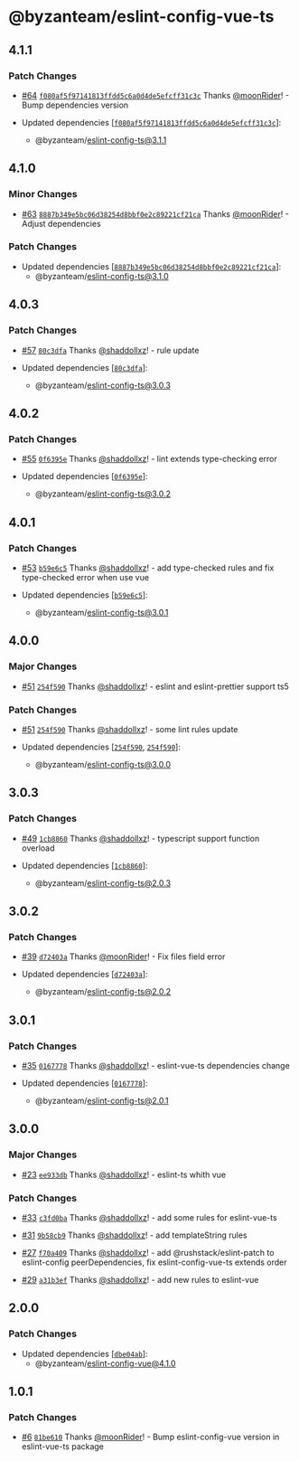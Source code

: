 # @byzanteam/eslint-config-vue-ts

## 4.1.1

### Patch Changes

- [#64](https://github.com/Byzanteam/jet-linter/pull/64) [`f080af5f97141813ffdd5c6a0d4de5efcff31c3c`](https://github.com/Byzanteam/jet-linter/commit/f080af5f97141813ffdd5c6a0d4de5efcff31c3c) Thanks [@moonRider](https://github.com/moonRider)! - Bump dependencies version

- Updated dependencies [[`f080af5f97141813ffdd5c6a0d4de5efcff31c3c`](https://github.com/Byzanteam/jet-linter/commit/f080af5f97141813ffdd5c6a0d4de5efcff31c3c)]:
  - @byzanteam/eslint-config-ts@3.1.1

## 4.1.0

### Minor Changes

- [#63](https://github.com/Byzanteam/jet-linter/pull/63) [`8887b349e5bc06d38254d8bbf0e2c89221cf21ca`](https://github.com/Byzanteam/jet-linter/commit/8887b349e5bc06d38254d8bbf0e2c89221cf21ca) Thanks [@moonRider](https://github.com/moonRider)! - Adjust dependencies

### Patch Changes

- Updated dependencies [[`8887b349e5bc06d38254d8bbf0e2c89221cf21ca`](https://github.com/Byzanteam/jet-linter/commit/8887b349e5bc06d38254d8bbf0e2c89221cf21ca)]:
  - @byzanteam/eslint-config-ts@3.1.0

## 4.0.3

### Patch Changes

- [#57](https://github.com/Byzanteam/jet-linter/pull/57) [`80c3dfa`](https://github.com/Byzanteam/jet-linter/commit/80c3dfaef9e30c3197f7c750b29ff41fa9152044) Thanks [@shaddollxz](https://github.com/shaddollxz)! - rule update

- Updated dependencies [[`80c3dfa`](https://github.com/Byzanteam/jet-linter/commit/80c3dfaef9e30c3197f7c750b29ff41fa9152044)]:
  - @byzanteam/eslint-config-ts@3.0.3

## 4.0.2

### Patch Changes

- [#55](https://github.com/Byzanteam/jet-linter/pull/55) [`0f6395e`](https://github.com/Byzanteam/jet-linter/commit/0f6395e65bed5593c5d240274855c496160416ab) Thanks [@shaddollxz](https://github.com/shaddollxz)! - lint extends type-checking error

- Updated dependencies [[`0f6395e`](https://github.com/Byzanteam/jet-linter/commit/0f6395e65bed5593c5d240274855c496160416ab)]:
  - @byzanteam/eslint-config-ts@3.0.2

## 4.0.1

### Patch Changes

- [#53](https://github.com/Byzanteam/jet-linter/pull/53) [`b59e6c5`](https://github.com/Byzanteam/jet-linter/commit/b59e6c5a4aa849b2fc65da6690ea51b0ff239089) Thanks [@shaddollxz](https://github.com/shaddollxz)! - add type-checked rules and fix type-checked error when use vue

- Updated dependencies [[`b59e6c5`](https://github.com/Byzanteam/jet-linter/commit/b59e6c5a4aa849b2fc65da6690ea51b0ff239089)]:
  - @byzanteam/eslint-config-ts@3.0.1

## 4.0.0

### Major Changes

- [#51](https://github.com/Byzanteam/jet-linter/pull/51) [`254f590`](https://github.com/Byzanteam/jet-linter/commit/254f590a7396d81eaf791f18f72d2dc9071a9972) Thanks [@shaddollxz](https://github.com/shaddollxz)! - eslint and eslint-prettier support ts5

### Patch Changes

- [#51](https://github.com/Byzanteam/jet-linter/pull/51) [`254f590`](https://github.com/Byzanteam/jet-linter/commit/254f590a7396d81eaf791f18f72d2dc9071a9972) Thanks [@shaddollxz](https://github.com/shaddollxz)! - some lint rules update

- Updated dependencies [[`254f590`](https://github.com/Byzanteam/jet-linter/commit/254f590a7396d81eaf791f18f72d2dc9071a9972), [`254f590`](https://github.com/Byzanteam/jet-linter/commit/254f590a7396d81eaf791f18f72d2dc9071a9972)]:
  - @byzanteam/eslint-config-ts@3.0.0

## 3.0.3

### Patch Changes

- [#49](https://github.com/Byzanteam/jet-linter/pull/49) [`1cb8860`](https://github.com/Byzanteam/jet-linter/commit/1cb8860b36bf0006429b3ea6dcf0e713f94f13b6) Thanks [@shaddollxz](https://github.com/shaddollxz)! - typescript support function overload

- Updated dependencies [[`1cb8860`](https://github.com/Byzanteam/jet-linter/commit/1cb8860b36bf0006429b3ea6dcf0e713f94f13b6)]:
  - @byzanteam/eslint-config-ts@2.0.3

## 3.0.2

### Patch Changes

- [#39](https://github.com/Byzanteam/jet-linter/pull/39) [`d72403a`](https://github.com/Byzanteam/jet-linter/commit/d72403a05c250b7360ba9bad68ef4a926a270f88) Thanks [@moonRider](https://github.com/moonRider)! - Fix files field error

- Updated dependencies [[`d72403a`](https://github.com/Byzanteam/jet-linter/commit/d72403a05c250b7360ba9bad68ef4a926a270f88)]:
  - @byzanteam/eslint-config-ts@2.0.2

## 3.0.1

### Patch Changes

- [#35](https://github.com/Byzanteam/jet-linter/pull/35) [`0167778`](https://github.com/Byzanteam/jet-linter/commit/0167778d1133c4c21826e5c96998d62b06e64366) Thanks [@shaddollxz](https://github.com/shaddollxz)! - eslint-vue-ts dependencies change

- Updated dependencies [[`0167778`](https://github.com/Byzanteam/jet-linter/commit/0167778d1133c4c21826e5c96998d62b06e64366)]:
  - @byzanteam/eslint-config-ts@2.0.1

## 3.0.0

### Major Changes

- [#23](https://github.com/Byzanteam/jet-linter/pull/23) [`ee933db`](https://github.com/Byzanteam/jet-linter/commit/ee933db240c76ed4c411a3caf229a1859aead88c) Thanks [@shaddollxz](https://github.com/shaddollxz)! - eslint-ts whith vue

### Patch Changes

- [#33](https://github.com/Byzanteam/jet-linter/pull/33) [`c3fd0ba`](https://github.com/Byzanteam/jet-linter/commit/c3fd0ba2d56cee1ce702017daee1a50e30015324) Thanks [@shaddollxz](https://github.com/shaddollxz)! - add some rules for eslint-vue-ts

- [#31](https://github.com/Byzanteam/jet-linter/pull/31) [`9b58cb9`](https://github.com/Byzanteam/jet-linter/commit/9b58cb9bb56ffa68e38766aab31346ed2a818ca9) Thanks [@shaddollxz](https://github.com/shaddollxz)! - add templateString rules

- [#27](https://github.com/Byzanteam/jet-linter/pull/27) [`f70a409`](https://github.com/Byzanteam/jet-linter/commit/f70a4090584584887cb990316ee4d49b99cfffbf) Thanks [@shaddollxz](https://github.com/shaddollxz)! - add @rushstack/eslint-patch to eslint-config peerDependencies, fix eslint-config-vue-ts extends order

- [#29](https://github.com/Byzanteam/jet-linter/pull/29) [`a31b3ef`](https://github.com/Byzanteam/jet-linter/commit/a31b3ef25ac3fae1cd546f3e1684b9957daf3451) Thanks [@shaddollxz](https://github.com/shaddollxz)! - add new rules to eslint-vue

## 2.0.0

### Patch Changes

- Updated dependencies [[`dbe04ab`](https://github.com/Byzanteam/jet-linter/commit/dbe04ab5a1677777037a57eca6060a5b04135ec8)]:
  - @byzanteam/eslint-config-vue@4.1.0

## 1.0.1

### Patch Changes

- [#6](https://github.com/Byzanteam/jet-linter/pull/6) [`81be610`](https://github.com/Byzanteam/jet-linter/commit/81be610db530493652b4082c1001c1ee3254be66) Thanks [@moonRider](https://github.com/moonRider)! - Bump eslint-config-vue version in eslint-vue-ts package
